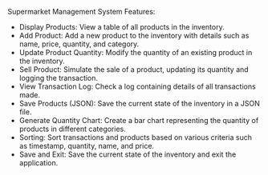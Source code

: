Supermarket Management System
Features:
- Display Products: View a table of all products in the inventory.
- Add Product: Add a new product to the inventory with details such as name, price, quantity, and category.
- Update Product Quantity: Modify the quantity of an existing product in the inventory.
- Sell Product: Simulate the sale of a product, updating its quantity and logging the transaction.
- View Transaction Log: Check a log containing details of all transactions made.
- Save Products (JSON): Save the current state of the inventory in a JSON file.
- Generate Quantity Chart: Create a bar chart representing the quantity of products in different categories.
- Sorting: Sort transactions and products based on various criteria such as timestamp, quantity, name, and price.
- Save and Exit: Save the current state of the inventory and exit the application.

